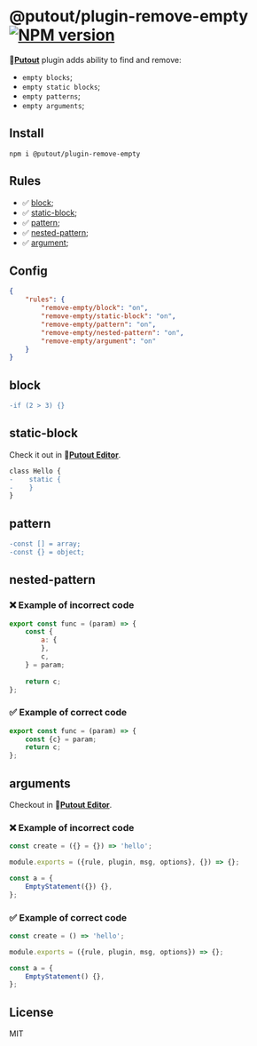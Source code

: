# @putout/plugin-remove-empty [![NPM version][NPMIMGURL]][NPMURL]

[NPMIMGURL]: https://img.shields.io/npm/v/@putout/plugin-remove-empty.svg?style=flat&longCache=true
[NPMURL]: https://npmjs.org/package/@putout/plugin-remove-empty"npm"

🐊[**Putout**](https://github.com/coderaiser/putout) plugin adds ability to find and remove:

- `empty blocks`;
- `empty static blocks`;
- `empty patterns`;
- `empty arguments`;

## Install

```
npm i @putout/plugin-remove-empty
```

## Rules

- ✅ [block](#block);
- ✅ [static-block](#static-block);
- ✅ [pattern](#pattern);
- ✅ [nested-pattern](#nested-pattern);
- ✅ [argument](#argument);

## Config

```json
{
    "rules": {
        "remove-empty/block": "on",
        "remove-empty/static-block": "on",
        "remove-empty/pattern": "on",
        "remove-empty/nested-pattern": "on",
        "remove-empty/argument": "on"
    }
}
```

## block

```diff
-if (2 > 3) {}
```

## static-block

Check it out in 🐊[**Putout Editor**](https://putout.cloudcmd.io/#/gist/8d55df306ea7a3c74b494d37bd45f320/634cc2cf40fe7b691d969bb2bbfceecd1668b004).

```diff
class Hello {
-    static {
-    }
}
```

## pattern

```diff
-const [] = array;
-const {} = object;
```

## nested-pattern

### ❌ Example of incorrect code

```js
export const func = (param) => {
    const {
        a: {
        },
        c,
    } = param;
    
    return c;
};
```

### ✅ Example of correct code

```js
export const func = (param) => {
    const {c} = param;
    return c;
};
```

## arguments

Checkout in 🐊[**Putout Editor**](https://putout.cloudcmd.io/#/gist/2e19524f26b2fb412dd04228cc4a42e1/71b0034c61c33d2f8957b84b4e83d3844aba4f34).

### ❌ Example of incorrect code

```js
const create = ({} = {}) => 'hello';

module.exports = ({rule, plugin, msg, options}, {}) => {};

const a = {
    EmptyStatement({}) {},
};
```

### ✅ Example of correct code

```js
const create = () => 'hello';

module.exports = ({rule, plugin, msg, options}) => {};

const a = {
    EmptyStatement() {},
};
```

## License

MIT

